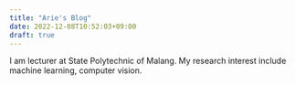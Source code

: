 ```yaml
---
title: "Arie's Blog"
date: 2022-12-08T10:52:03+09:00
draft: true
---
```

I am lecturer at State Polytechnic of Malang. My research interest include machine learning, computer vision. 

<!--
Publication 
#### Publication 
1. [PARTICLE SWARM OPTIMIZATION (PSO) FOR TRAINING OPTIMIZATION ON CONVOLUTIONAL NEURAL NETWORK (CNN).](http://jiki.cs.ui.ac.id/index.php/jiki/article/viewFile/366/237)
2. [Ellipse detection on embryo image using modification of arc Particle Swarm Optimization (ArcPSO) based arc segment.](https://www.researchgate.net/profile/Wisnu_Jatmiko/publication/304413046_Ellipse_detection_on_embryo_image_using_modification_of_arc_Particle_Swarm_Optimization_ArcPSO_based_arc_segment/links/57a04d9a08aec29aed21e304.pdf)
3. [ELLIPSE DETECTION ON EMBRYO IMAGING USING RANDOM SAMPLE CONSENSUS (RANSAC) METHOD BASED ON ARC SEGMENT.](http://search.ebscohost.com/login.aspx?direct=true&profile=ehost&scope=site&authtype=crawler&jrnl=11785608&AN=124235718&h=bsQa0aEMpH5rQpHjCdlK92wYdmwUwttA4lpvSk8PJIlkT%2FL3qvHGo2%2BT8SqtLaA2sWQke0bBeLdpZLkDAjxvAA%3D%3D&crl=c)
4. [Learning semantic segmentation score in weakly supervised convolutional neural network.](http://ieeexplore.ieee.org/abstract/document/7562845/)

Contact:
email : arie.rachmad.s@gmail.com
github : [ariers](https://github.com/ArieRS)
#### Contact:
email : arie.rachmad.s@gmail.com  
github : [ariers](https://github.com/ArieRS)  
linkedin : [ariers](https://id.linkedin.com/in/ariers)   -->